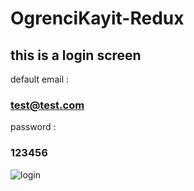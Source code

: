 # OgrenciKayit-Redux
## this is a login screen

default email :
### test@test.com 

password :
### 123456

![login](https://user-images.githubusercontent.com/20416272/31373755-eaff8afa-ada3-11e7-8d29-020980d72e17.png)
